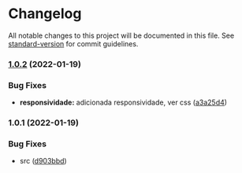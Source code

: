 # Changelog

All notable changes to this project will be documented in this file. See [standard-version](https://github.com/conventional-changelog/standard-version) for commit guidelines.

### [1.0.2](https://github.com/ema-klabin/Atelie-da-Casa-Museu-Ema-Klabin/compare/v1.0.1...v1.0.2) (2022-01-19)


### Bug Fixes

* **responsividade:** adicionada responsividade, ver css ([a3a25d4](https://github.com/ema-klabin/Atelie-da-Casa-Museu-Ema-Klabin/commit/a3a25d4def1af5accb4de0759d9826e19243602d))

### 1.0.1 (2022-01-19)


### Bug Fixes

* src ([d903bbd](https://github.com/ema-klabin/Atelie-da-Casa-Museu-Ema-Klabin/commit/d903bbd6ac621f9b11600762d0a2107f1f701917))
